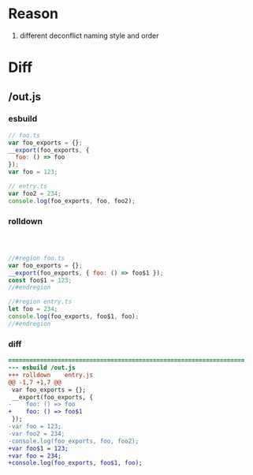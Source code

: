 # Reason
1. different deconflict naming style and order
# Diff
## /out.js
### esbuild
```js
// foo.ts
var foo_exports = {};
__export(foo_exports, {
  foo: () => foo
});
var foo = 123;

// entry.ts
var foo2 = 234;
console.log(foo_exports, foo, foo2);
```
### rolldown
```js



//#region foo.ts
var foo_exports = {};
__export(foo_exports, { foo: () => foo$1 });
const foo$1 = 123;
//#endregion

//#region entry.ts
let foo = 234;
console.log(foo_exports, foo$1, foo);
//#endregion

```
### diff
```diff
===================================================================
--- esbuild	/out.js
+++ rolldown	entry.js
@@ -1,7 +1,7 @@
 var foo_exports = {};
 __export(foo_exports, {
-    foo: () => foo
+    foo: () => foo$1
 });
-var foo = 123;
-var foo2 = 234;
-console.log(foo_exports, foo, foo2);
+var foo$1 = 123;
+var foo = 234;
+console.log(foo_exports, foo$1, foo);

```